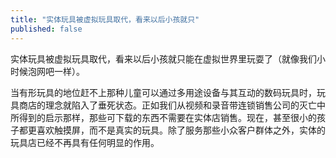 ```yaml
---
title: "实体玩具被虚拟玩具取代，看来以后小孩就只"
published: false
---
```

实体玩具被虚拟玩具取代，看来以后小孩就只能在虚拟世界里玩耍了（就像我们小时候泡网吧一样）。

当有形玩具的地位赶不上那种儿童可以通过多用途设备与其互动的数码玩具时，玩具商店的理念就陷入了垂死状态。正如我们从视频和录音带连锁销售公司的灭亡中所得到的启示那样，那些可下载的东西不需要在实体店销售。现在，甚至很小的孩子都更喜欢触摸屏，而不是真实的玩具。除了服务那些小众客户群体之外，实体的玩具店已经不再具有任何明显的作用。